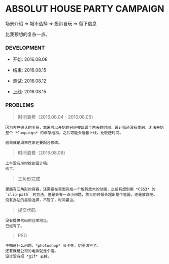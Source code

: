 # ABSOLUT HOUSE PARTY CAMPAIGN

场景介绍 => 城市选择 => 轰趴自玩 => 留下信息

比我预想的复杂一点。

### DEVELOPMENT

* 开始: 2016.08.08

* 结束: 2016.08.15

* 测试: 2016.08.12

* 上线: 2016.08.15

### PROBLEMS

> 时间浪费（2016.08.04 - 2016.08.05）

	因为客户确认的关系，本来可以开始的已经被延误了两天的时间，设计稿还没有拿到，无法开始整个 *Campaign* 的框架结构，之后可能会催着上线，比较赶时间。
	
	结果就是周末在家还要配合修改。

> 时间浪费（2016.08.08）
	
	上午没有准时给到设计稿。
	给了。

> 三角形完成

	里面有三角形的容器，还需要在里面完成一个旋转放大的动画，之前有想到用 *CSS3* 的 `clip-path` 的方法，但是会有一点小问题，放大的时候会超出整个容器，还是放弃吧。
	没有办法的最后选择，不管了，时间紧迫。

> 提交代码

	没有提供代码的仓库地址。
	已经有了。

> PSD
	
	不知道什么问题，*photoshop* 会卡死，切图切不了。
	还有就是公司的电脑就是个渣。
	设计没有把 *gif* 去掉。